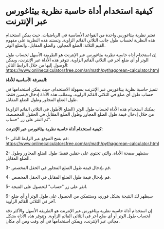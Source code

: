 كيفية استخدام أداة حاسبة نظرية بيثاغورس عبر الإنترنت
====================================================

تعتبر نظرية بيثاغورس واحدة من القواعد الأساسية في الرياضيات، حيث يمكن استخدام هذه النظرية لحساب طول جانب الثلاثي القائم الزاوية. وتستند هذه النظرية على مفهوم القيم الثلاثة: الضلع المجاور، والضلع المقابل، والضلع الوتر.

إن استخدام أداة حاسبة نظرية بيثاغورس عبر الإنترنت هو الطريقة الأسهل لحساب طول الوتر أو أي ضلع آخر في الثلاثي القائم الزاوية. تتوفر هذه الأداة عبر الإنترنت، ويمكن الوصول إليها من خلال الرابط التالي: <https://www.onlinecalculatorsfree.com/ar/math/pythagorean-calculator.html>

 **المعرفة الأساسية للأداة:**

تتميز حاسبة نظرية بيثاغورس عبر الإنترنت بسهولة الاستخدام، حيث يمكن استخدامها في حساب طول أي ضلع في الثلاثي القائم الزاوية. وتتطلب هذه الأداة إدخال قيمتين فقط: طول الضلع المجاور وطول الضلع المقابل.

يمكنك استخدام هذه الأداة لحساب طول الوتر (الضلع الأطول في الثلاثي القائم الزاوية) من خلال إدخال قيمة طول الضلع المجاور وطول الضلع المقابل في الحقول المخصصة، ثم النقر على زر "حساب".

 **كيفية استخدام أداة حاسبة نظرية بيثاغورس عبر الإنترنت:**

1- قم بفتح الموقع عبر الرابط التالي: <https://www.onlinecalculatorsfree.com/ar/math/pythagorean-calculator.html>

2- ستظهر صفحة الأداة، والتي تحتوي على حقلين فقط: طول الضلع المجاور وطول الضلع المقابل.

3- قم بإدخال قيمة طول الضلع المجاور في الحقل المخصص.

4- قم بإدخال قيمة طول الضلع المقابل في الحقل المخصص.

5- انقر على زر "حساب" للحصول على النتيجة.

6- سيظهر لك النتيجة بشكل فوري، وستتمكن من الحصول على طول الوتر أو أي ضلع آخر في الثلاثي القائم الزاوية.

إن استخدام أداة حاسبة نظرية بيثاغورس عبر الإنترنت هو الطريقة الأسهل والأكثر دقة لحساب طول الوتر أو أي ضلع آخر في الثلاثي القائم الزاوية. وتتوفر هذه الأداة بشكل مجاني عبر الإنترنت، ويمكن استخدامها في أي وقت ومن أي مكان.